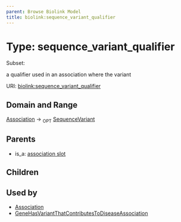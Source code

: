 ```yaml
---
parent: Browse Biolink Model
title: biolink:sequence_variant_qualifier
---
```


# Type: sequence_variant_qualifier

Subset:


a qualifier used in an association where the variant

URI: [biolink:sequence_variant_qualifier](https://w3id.org/biolink/vocab/sequence_variant_qualifier)

## Domain and Range

[Association](Association.md) ->  <sub>OPT</sub> [SequenceVariant](SequenceVariant.md)

## Parents

 *  is_a: [association slot](association_slot.md)

## Children


## Used by

 * [Association](Association.md)
 * [GeneHasVariantThatContributesToDiseaseAssociation](GeneHasVariantThatContributesToDiseaseAssociation.md)
